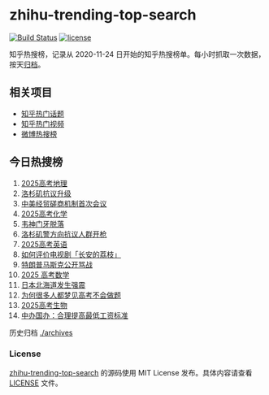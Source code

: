 # zhihu-trending-top-search

[![Build Status](https://github.com/justjavac/zhihu-trending-top-search/workflows/ci/badge.svg?branch=main)](https://github.com/justjavac/zhihu-trending-top-search/actions)
[![license](https://img.shields.io/github/license/justjavac/zhihu-trending-top-search)](https://github.com/justjavac/zhihu-trending-top-search/blob/main/LICENSE)

知乎热搜榜，记录从 2020-11-24 日开始的知乎热搜榜单。每小时抓取一次数据，按天[归档](./archives)。

## 相关项目

- [知乎热门话题](https://github.com/justjavac/zhihu-trending-hot-questions)
- [知乎热门视频](https://github.com/justjavac/zhihu-trending-hot-video)
- [微博热搜榜](https://github.com/justjavac/weibo-trending-hot-search)

## 今日热搜榜

<!-- BEGIN -->
<!-- 最后更新时间 Tue Jun 10 2025 01:18:38 GMT+0800 (China Standard Time) -->

1. [2025高考地理](https://www.zhihu.com/search?q=2025%E9%AB%98%E8%80%83%E5%9C%B0%E7%90%86)
1. [洛杉矶抗议升级](https://www.zhihu.com/search?q=%E6%B4%9B%E6%9D%89%E7%9F%B6%E6%8A%97%E8%AE%AE%E5%8D%87%E7%BA%A7)
1. [中美经贸磋商机制首次会议](https://www.zhihu.com/search?q=%E4%B8%AD%E7%BE%8E%E7%BB%8F%E8%B4%B8%E7%A3%8B%E5%95%86%E6%9C%BA%E5%88%B6%E9%A6%96%E6%AC%A1%E4%BC%9A%E8%AE%AE)
1. [2025高考化学](https://www.zhihu.com/search?q=2025%E9%AB%98%E8%80%83%E5%8C%96%E5%AD%A6)
1. [韦神门牙脱落](https://www.zhihu.com/search?q=%E9%9F%A6%E7%A5%9E%E9%97%A8%E7%89%99%E8%84%B1%E8%90%BD)
1. [洛杉矶警方向抗议人群开枪](https://www.zhihu.com/search?q=%E6%B4%9B%E6%9D%89%E7%9F%B6%E8%AD%A6%E6%96%B9%E5%90%91%E6%8A%97%E8%AE%AE%E4%BA%BA%E7%BE%A4%E5%BC%80%E6%9E%AA)
1. [2025高考英语](https://www.zhihu.com/search?q=2025%E9%AB%98%E8%80%83%E8%8B%B1%E8%AF%AD)
1. [如何评价电视剧「长安的荔枝」](https://www.zhihu.com/search?q=%E5%A6%82%E4%BD%95%E8%AF%84%E4%BB%B7%E7%94%B5%E8%A7%86%E5%89%A7%E3%80%8C%E9%95%BF%E5%AE%89%E7%9A%84%E8%8D%94%E6%9E%9D%E3%80%8D)
1. [特朗普马斯克公开骂战](https://www.zhihu.com/search?q=%E7%89%B9%E6%9C%97%E6%99%AE%E9%A9%AC%E6%96%AF%E5%85%8B%E5%85%AC%E5%BC%80%E9%AA%82%E6%88%98)
1. [2025 高考数学](https://www.zhihu.com/search?q=2025%20%E9%AB%98%E8%80%83%E6%95%B0%E5%AD%A6)
1. [日本北海道发生强震](https://www.zhihu.com/search?q=%E6%97%A5%E6%9C%AC%E5%8C%97%E6%B5%B7%E9%81%93%E5%8F%91%E7%94%9F%E5%BC%BA%E9%9C%87)
1. [为何很多人都梦见高考不会做题](https://www.zhihu.com/search?q=%E4%B8%BA%E4%BD%95%E5%BE%88%E5%A4%9A%E4%BA%BA%E9%83%BD%E6%A2%A6%E8%A7%81%E9%AB%98%E8%80%83%E4%B8%8D%E4%BC%9A%E5%81%9A%E9%A2%98)
1. [2025高考生物](https://www.zhihu.com/search?q=2025%E9%AB%98%E8%80%83%E7%94%9F%E7%89%A9)
1. [中办国办：合理提高最低工资标准](https://www.zhihu.com/search?q=%E4%B8%AD%E5%8A%9E%E5%9B%BD%E5%8A%9E%EF%BC%9A%E5%90%88%E7%90%86%E6%8F%90%E9%AB%98%E6%9C%80%E4%BD%8E%E5%B7%A5%E8%B5%84%E6%A0%87%E5%87%86)

<!-- END -->

历史归档 [./archives](./archives)

### License

[zhihu-trending-top-search](https://github.com/justjavac/zhihu-trending-top-search) 的源码使用 MIT License
发布。具体内容请查看 [LICENSE](./LICENSE) 文件。
